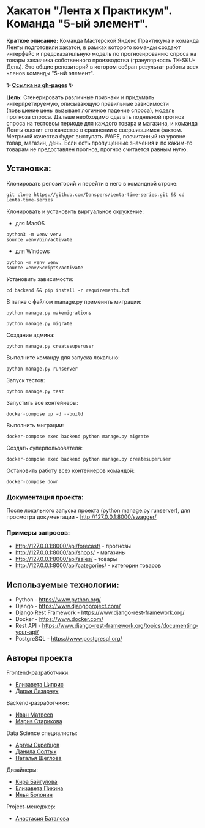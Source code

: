 # Хакатон "Лента х Практикум". Команда "5-ый элемент".

**Краткое описание:** Команда Мастерской Яндекс Практикума и команда Ленты подготовили хакатон, в рамках которого команды создают интерфейс и предсказательную модель по прогнозированию спроса на товары заказчика собственного производства (гранулярность ТК-SKU-День). Это общие репозиторий в котором собран результат работы всех членов команды "5-ый элемент".

**✨ [Ссылка на gh-pages](https://dumisel.github.io/lenta/#/) ✨**

**Цель:**
Сгенерировать различные признаки и придумать интерпретируемую, описывающую правильные
зависимости (повышение цены вызывает логичное падение спроса), модель прогноза спроса.
Дальше необходимо сделать подневной прогноз спроса на тестовом периоде для каждого товара
и магазина, и команда Ленты оценит его качество в сравнении с свершившимся фактом.
Метрикой качества будет выступать WAPE, посчитанный на уровне товар, магазин, день. Если
есть пропущенные значения и по каким-то товарам не предоставлен прогноз, прогноз считается
равным нулю.

## Установка:

Клонировать репозиторий и перейти в него в командной строке:
```shell
git clone https://github.com/Danspers/Lenta-time-series.git && cd Lenta-time-series
```
Клонировать и установить виртуальное окружение:
- для MacOS
```
python3 -m venv venv
source venv/bin/activate
```
- для Windows
```
python -m venv venv
source venv/Scripts/activate
```
Установить зависимости:
```
cd backend && pip install -r requirements.txt
```

В папке с файлом manage.py применить миграции:
```
python manage.py makemigrations
```
```
python manage.py migrate
```

Создание админа:
```
python manage.py createsuperuser
```

Выполните команду для запуска локально:
```
python manage.py runserver
```

Запуск тестов:
```
python manage.py test
```

Запустить все контейнеры:
```
docker-compose up -d --build
```

Выполнить миграции:
``` 
docker-compose exec backend python manage.py migrate 
```

Создать суперпользователя:
```
docker-compose exec backend python manage.py createsuperuser
```

Остановить работу всех контейнеров командой:
```
docker-compose down
```

### Документация проекта:
После локального запуска проекта (python manage.py runserver), для просмотра документации - http://127.0.0.1:8000/swagger/

### Примеры запросов:

- http://127.0.0.1:8000/api/forecast/ - прогнозы
- http://127.0.0.1:8000/api/shops/ - магазины
- http://127.0.0.1:8000/api/sales/ - товары
- http://127.0.0.1:8000/api/categories/ - категории товаров

## Используемые технологии:

- Python - https://www.python.org/
- Django - https://www.djangoproject.com/
- Django Rest Framework - https://www.django-rest-framework.org/
- Docker - https://www.docker.com/
- Rest API - https://www.django-rest-framework.org/topics/documenting-your-api/
- PostgreSQL - https://www.postgresql.org/

## Авторы проекта
Frontend-разработчики:
- [Елизавета Циприс](https://github.com/dumisel)
- [Дарья Лазарчук](https://github.com/dashalalala24)

Backend-разработчики:
- [Иван Матвеев](https://github.com/Ivanmatv)
- [Мария Старикова](https://github.com/Masha-Starikova)

Data Science специалисты:
- [Артем Скребцов](https://github.com/Skrebcov)
- [Данила Солтык](https://github.com/Danspers)
- [Наталья Щеглова](https://github.com/NataliaShcheglova)

Дизайнеры:
- [Кира Байгулова](https://www.notion.so/aae901ae80c54a44bea98618be37b25a)
- [Елизавета Пикина](https://www.notion.so/cc18bd9684904584bd5b283460624cc8?pvs=4)
- [Илья Болонин](https://www.notion.so/468438e9ce0745cb8e9aa5888dd3b4f5)

Project-менеджер:
- [Анастасия Баталова](https://www.linkedin.com/in/anastasiia-batalova-39078623a)
